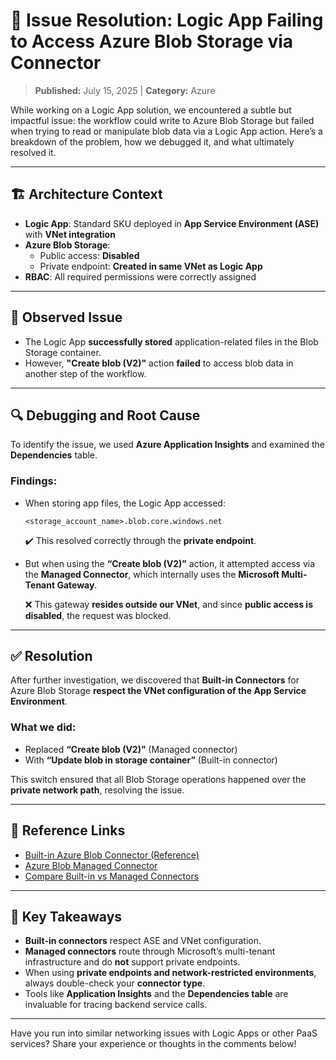 <!-- 
META
title: Logic App Blob Storage Issue - July 2025
date: 2025-07-15
author: Your Name
excerpt: Troubleshooting Azure Logic App blob connectivity issues
tags: azure, logic-apps, troubleshooting
-->

# 🧩 Issue Resolution: Logic App Failing to Access Azure Blob Storage via Connector

> **Published:** July 15, 2025 | **Category:** Azure

While working on a Logic App solution, we encountered a subtle but impactful issue: the workflow could write to Azure Blob Storage but failed when trying to read or manipulate blob data via a Logic App action. Here’s a breakdown of the problem, how we debugged it, and what ultimately resolved it.

---

## 🏗️ Architecture Context

- **Logic App**: Standard SKU deployed in **App Service Environment (ASE)** with **VNet integration**
- **Azure Blob Storage**:
  - Public access: **Disabled**
  - Private endpoint: **Created in same VNet as Logic App**
- **RBAC**: All required permissions were correctly assigned

---

## 🧪 Observed Issue

- The Logic App **successfully stored** application-related files in the Blob Storage container.
- However, **"Create blob (V2)"** action **failed** to access blob data in another step of the workflow.

---

## 🔍 Debugging and Root Cause

To identify the issue, we used **Azure Application Insights** and examined the **Dependencies** table.

### Findings:

- When storing app files, the Logic App accessed:
  ```
  <storage_account_name>.blob.core.windows.net
  ```
  ✔️ This resolved correctly through the **private endpoint**.

- But when using the **“Create blob (V2)”** action, it attempted access via the **Managed Connector**, which internally uses the **Microsoft Multi-Tenant Gateway**.

  ❌ This gateway **resides outside our VNet**, and since **public access is disabled**, the request was blocked.

---

## ✅ Resolution

After further investigation, we discovered that **Built-in Connectors** for Azure Blob Storage **respect the VNet configuration of the App Service Environment**.

### What we did:
- Replaced **“Create blob (V2)”** (Managed connector)
- With **“Update blob in storage container”** (Built-in connector)

This switch ensured that all Blob Storage operations happened over the **private network path**, resolving the issue.

---

## 📘 Reference Links

- [Built-in Azure Blob Connector (Reference)](https://learn.microsoft.com/en-us/azure/logic-apps/connectors/built-in/reference/azureblob/#actions)
- [Azure Blob Managed Connector](https://learn.microsoft.com/en-us/connectors/azureblobconnector/)
- [Compare Built-in vs Managed Connectors](https://learn.microsoft.com/en-us/azure/connectors/compare-built-in-azure-connectors)

---

## 🧠 Key Takeaways

- **Built-in connectors** respect ASE and VNet configuration.
- **Managed connectors** route through Microsoft’s multi-tenant infrastructure and do **not** support private endpoints.
- When using **private endpoints and network-restricted environments**, always double-check your **connector type**.
- Tools like **Application Insights** and the **Dependencies table** are invaluable for tracing backend service calls.

---

Have you run into similar networking issues with Logic Apps or other PaaS services? Share your experience or thoughts in the comments below!
